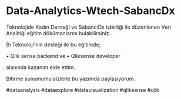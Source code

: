 # Data-Analytics-Wtech-SabancDx

Teknolojide Kadın Derneği ve SabancıDx işbirliği ile düzenlenen Veri Analitiği eğitim dökümanlarını bulabilirsiniz.

Bı Teknoloji'nin desteği ile bu eğitimde;

•	Qlik sense backend ve 
•	Qliksense developer 

alanında kazanım elde ettim. 

Bitirme sunumumu sizlerle bu yazımda paylaşıyorum. 

#dataanalysis #dataexplore #datavisualization #qliksense #qlik
